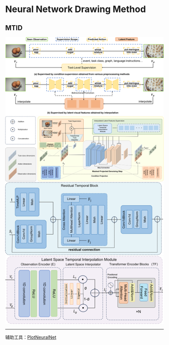 # Neural Network Drawing Method

## MTID
![alt text](image-3.png)
![alt text](image.png)
![alt text](image-1.png)
![alt text](image-2.png)

---

辅助工具：[PlotNeuralNet](https://github.com/HarisIqbal88/PlotNeuralNet)

